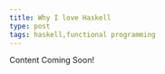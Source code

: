 ```yaml
---
title: Why I love Haskell
type: post
tags: haskell,functional programming
---
```


Content Coming Soon!
